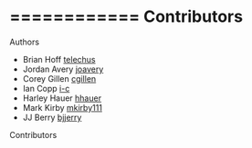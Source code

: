 ============
Contributors
============

Authors

* Brian Hoff [telechus](https://github.com/telechus)
* Jordan Avery [joavery](https://github.com/joavery)
* Corey Gillen [cgillen](https://github.com/cgillen)
* Ian Copp [i-c](https://github.com/i-c)
* Harley Hauer [hhauer](https://github.com/hhauer)
* Mark Kirby [mkirby111](https://github.com/mkirby111)
* JJ Berry [bjjerry](https://github.com/bjjerry)

Contributors
